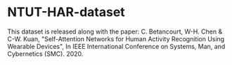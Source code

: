 # NTUT-HAR-dataset

This dataset is released along with the paper:
C. Betancourt, W-H. Chen & C-W. Kuan, "Self-Attention Networks for Human Activity Recognition Using Wearable Devices", In IEEE International Conference on Systems, Man, and Cybernetics (SMC). 2020.

